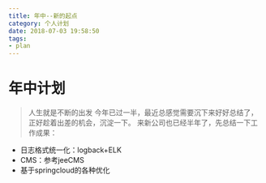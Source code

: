 ```yaml
---
title: 年中--新的起点
category: 个人计划
date: 2018-07-03 19:58:50
tags:
- plan
---
```


# 年中计划
> 人生就是不断的出发
    今年已过一半，最近总感觉需要沉下来好好总结了，正好趁着出差的机会，沉淀一下。
    来新公司也已经半年了，先总结一下工作成果：
- 日志格式统一化：logback+ELK
- CMS：参考jeeCMS
- 基于springcloud的各种优化